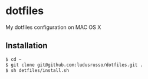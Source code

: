 dotfiles
========

My dotfiles configuration on MAC OS X


## Installation

```bash
$ cd ~
$ git clone git@github.com:ludusrusso/dotfiles.git .
$ sh detfiles/install.sh
```

